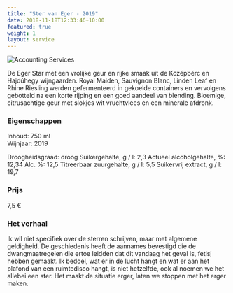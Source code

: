 ```yaml
---
title: "Ster van Eger - 2019"
date: 2018-11-18T12:33:46+10:00
featured: true
weight: 1
layout: service
---
```

![Accounting Services](/images/austin-distel-nGc5RT2HmF0-unsplash.jpg)

De Eger Star met een vrolijke geur en rijke smaak uit de Középbérc en Hajdúhegy
wijngaarden. Royal Maiden, Sauvignon Blanc, Linden Leaf en Rhine Riesling werden
gefermenteerd in gekoelde containers en vervolgens gebotteld na een korte rijping en
een goed aandeel van blending. Bloemige, citrusachtige geur met slokjes wit
vruchtvlees en een minerale afdronk.

### Eigenschappen  

Inhoud: 750 ml  
Wijnjaar: 2019  

Droogheidsgraad: droog
Suikergehalte, g / l: 2,3
Actueel alcoholgehalte, %: 12,34
Alc. %: 12,5
Titreerbaar zuurgehalte, g / l: 5,5
Suikervrij extract, g / l: 19,7

### Prijs

7,5 €

### Het verhaal

Ik wil niet specifiek over de sterren schrijven, maar met algemene geldigheid. De
geschiedenis heeft de aannames bevestigd die de dwangmaatregelen die ertoe
leidden dat dit vandaag het geval is, fetisj hebben gemaakt. Ik bedoel, wat er in de
lucht hangt en wat er aan het plafond van een ruimtedisco hangt, is niet hetzelfde, ook
al noemen we het allebei een ster. Het maakt de situatie erger, laten we stoppen met
het erger maken.
